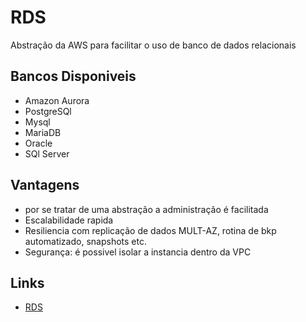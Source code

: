 # RDS
Abstração da AWS para facilitar o uso de banco de dados relacionais

## Bancos Disponiveis

- Amazon Aurora
- PostgreSQl
- Mysql
- MariaDB
- Oracle
- SQl Server

## Vantagens

* por se tratar de uma abstração a administração é facilitada
* Escalabilidade rapida 
* Resiliencia com replicação de dados MULT-AZ, rotina de bkp automatizado, snapshots etc.
* Segurança: é possivel isolar a instancia dentro da VPC

## Links

- [RDS](https://aws.amazon.com/pt/rds/)